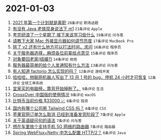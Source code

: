 # 2021-01-03

1. [2021 年第一个计划就是离职](https://www.v2ex.com/t/741147) `28条评论` `职场话题`
1. [有没有 Java 老铁现身说法下 m1](https://www.v2ex.com/t/741149) `21条评论` `Apple`
1. [考完研浪了一个星期了 接下来该学习些什么](https://www.v2ex.com/t/741152) `19条评论` `问与答`
1. [请教下大家 Mac 外接显示器如何调节亮度](https://www.v2ex.com/t/741155) `17条评论` `MacBook Pro`
1. [除了 v2 还有什么地方可以打法时间，求问](https://www.v2ex.com/t/741168) `16条评论` `程序员`
1. [关于服务器选择，麻烦各位前辈给点意见](https://www.v2ex.com/t/741178) `15条评论` `程序员`
1. [对象要回老家(结婚?)](https://www.v2ex.com/t/741194) `14条评论` `他他`
1. [服务器最简单的给个人发通知有什么方法](https://www.v2ex.com/t/741156) `13条评论` `问与答`
1. [有人知道 factorio 怎么实现的吗？](https://www.v2ex.com/t/741181) `12条评论` `游戏开发`
1. [哈哈哈，物联网机器人写出了 13 月 1 号的 bug，停机 24 小时才可恢复](https://www.v2ex.com/t/741161) `12条评论` `全球工单系统`
1. [宜家买的电脑椅，靠背开始掉粉了。](https://www.v2ex.com/t/741187) `9条评论` `生活`
1. [CrossOver 中国版的使用情况](https://www.v2ex.com/t/741175) `9条评论` `macOS`
1. [比特币当前价格 $33000 📈](https://www.v2ex.com/t/741190) `8条评论` `投资`
1. [国内有哪个公司用 Tailwind CSS 吗？](https://www.v2ex.com/t/741163) `8条评论` `CSS`
1. [苹果官网订单怎么取消 已经到准备发货阶段了](https://www.v2ex.com/t/741198) `7条评论` `Apple`
1. [关于英语疑问句的语法](https://www.v2ex.com/t/741167) `7条评论` `问与答`
1. [想在车里放个支持手机 5G 网络的路由器](https://www.v2ex.com/t/741162) `7条评论` `路由器`
1. [Spring WebFlux+Netty 中怎么配置 HTTP/2？](https://www.v2ex.com/t/741182) `6条评论` `Java`
